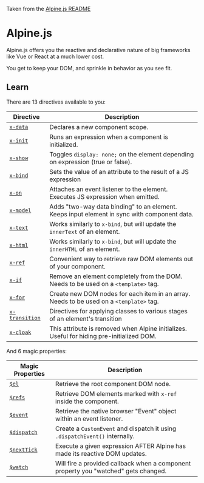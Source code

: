 Taken from the [Alpine.js README](https://github.com/alpinejs/alpine#readme)

# Alpine.js

Alpine.js offers you the reactive and declarative nature of big frameworks like Vue or React at a much lower cost.

You get to keep your DOM, and sprinkle in behavior as you see fit.

## Learn

There are 13 directives available to you:

| Directive                                                         | Description                                                                                 |
| ----------------------------------------------------------------- | ------------------------------------------------------------------------------------------- |
| [`x-data`](https://github.com/alpinejs/alpine#x-data)             | Declares a new component scope.                                                             |
| [`x-init`](https://github.com/alpinejs/alpine#x-init)             | Runs an expression when a component is initialized.                                         |
| [`x-show`](https://github.com/alpinejs/alpine#x-show)             | Toggles `display: none;` on the element depending on expression (true or false).            |
| [`x-bind`](https://github.com/alpinejs/alpine#x-bind)             | Sets the value of an attribute to the result of a JS expression                             |
| [`x-on`](https://github.com/alpinejs/alpine#x-on)                 | Attaches an event listener to the element. Executes JS expression when emitted.             |
| [`x-model`](https://github.com/alpinejs/alpine#x-model)           | Adds "two-way data binding" to an element. Keeps input element in sync with component data. |
| [`x-text`](https://github.com/alpinejs/alpine#x-text)             | Works similarly to `x-bind`, but will update the `innerText` of an element.                 |
| [`x-html`](https://github.com/alpinejs/alpine#x-html)             | Works similarly to `x-bind`, but will update the `innerHTML` of an element.                 |
| [`x-ref`](https://github.com/alpinejs/alpine#x-ref)               | Convenient way to retrieve raw DOM elements out of your component.                          |
| [`x-if`](https://github.com/alpinejs/alpine#x-if)                 | Remove an element completely from the DOM. Needs to be used on a `<template>` tag.          |
| [`x-for`](https://github.com/alpinejs/alpine#x-for)               | Create new DOM nodes for each item in an array. Needs to be used on a `<template>` tag.     |
| [`x-transition`](https://github.com/alpinejs/alpine#x-transition) | Directives for applying classes to various stages of an element's transition                |
| [`x-cloak`](https://github.com/alpinejs/alpine#x-cloak)           | This attribute is removed when Alpine initializes. Useful for hiding pre-initialized DOM.   |

And 6 magic properties:

| Magic Properties                                           | Description                                                                         |
| ---------------------------------------------------------- | ----------------------------------------------------------------------------------- |
| [`$el`](https://github.com/alpinejs/alpine#el)             | Retrieve the root component DOM node.                                               |
| [`$refs`](https://github.com/alpinejs/alpine#refs)         | Retrieve DOM elements marked with `x-ref` inside the component.                     |
| [`$event`](https://github.com/alpinejs/alpine#event)       | Retrieve the native browser "Event" object within an event listener.                |
| [`$dispatch`](https://github.com/alpinejs/alpine#dispatch) | Create a `CustomEvent` and dispatch it using `.dispatchEvent()` internally.         |
| [`$nextTick`](https://github.com/alpinejs/alpine#nexttick) | Execute a given expression AFTER Alpine has made its reactive DOM updates.          |
| [`$watch`](https://github.com/alpinejs/alpine#watch)       | Will fire a provided callback when a component property you "watched" gets changed. |
